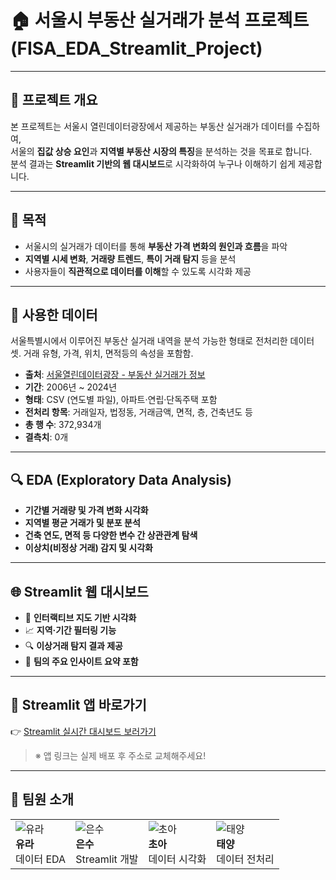 # 🏠 서울시 부동산 실거래가 분석 프로젝트 (FISA_EDA_Streamlit_Project)

---

## 📌 프로젝트 개요

본 프로젝트는 서울시 열린데이터광장에서 제공하는 부동산 실거래가 데이터를 수집하여,  
서울의 **집값 상승 요인**과 **지역별 부동산 시장의 특징**을 분석하는 것을 목표로 합니다.  
분석 결과는 **Streamlit 기반의 웹 대시보드**로 시각화하여 누구나 이해하기 쉽게 제공합니다.

---

## 🎯 목적

- 서울시의 실거래가 데이터를 통해 **부동산 가격 변화의 원인과 흐름**을 파악
- **지역별 시세 변화**, **거래량 트렌드**, **특이 거래 탐지** 등을 분석
- 사용자들이 **직관적으로 데이터를 이해**할 수 있도록 시각화 제공

---

## 📂 사용한 데이터
서울특별시에서 이루어진 부동산 실거래   내역을 분석 가능한 형태로 전처리한 데이터 셋. 거래 유형, 가격, 위치, 면적등의 속성을 포함함.

- **출처**: [서울열린데이터광장 - 부동산 실거래가 정보](https://data.seoul.go.kr/)
- **기간**: 2006년 ~ 2024년
- **형태**: CSV (연도별 파일), 아파트·연립·단독주택 포함
- **전처리 항목**: 거래일자, 법정동, 거래금액, 면적, 층, 건축년도 등
- **총 행 수**: 372,934개
- **결측치**: 0개
  
  

---

## 🔍 EDA (Exploratory Data Analysis)

- **기간별 거래량 및 가격 변화 시각화**
- **지역별 평균 거래가 및 분포 분석**
- **건축 연도, 면적 등 다양한 변수 간 상관관계 탐색**
- **이상치(비정상 거래) 감지 및 시각화**


---

## 🌐 Streamlit 웹 대시보드

- 📌 **인터랙티브 지도 기반 시각화**
- 📈 **지역·기간 필터링 기능**
- 🔍 **이상거래 탐지 결과 제공**
- 💬 **팀의 주요 인사이트 요약 포함**

---

## 🚀 Streamlit 앱 바로가기

👉 [Streamlit 실시간 대시보드 보러가기](https://your-streamlit-app-link.streamlit.app) 

> ※ 앱 링크는 실제 배포 후 주소로 교체해주세요!

---


## 👥 팀원 소개

|  |  |  |  |
|--|--|--|--|
| ![유라](./assets/eunsu.png)<br>**유라**<br>데이터 EDA | ![은수](./assets/jimin.png)<br>**은수**<br>Streamlit 개발 | ![초아](./assets/sky.png)<br>**초아**<br>데이터 시각화 | ![태양](./assets/taeyang.png)<br>**태양**<br>데이터 전처리 |




